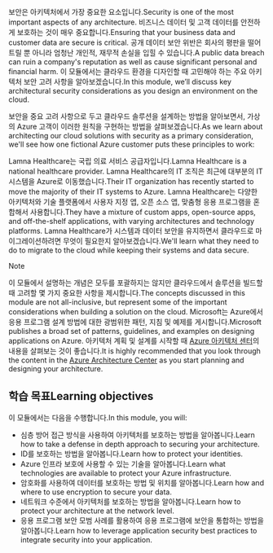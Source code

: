 <span data-ttu-id="1d3cd-101">보안은 아키텍처에서 가장 중요한 요소입니다.</span><span class="sxs-lookup"><span data-stu-id="1d3cd-101">Security is one of the most important aspects of any architecture.</span></span> <span data-ttu-id="1d3cd-102">비즈니스 데이터 및 고객 데이터를 안전하게 보호하는 것이 매우 중요합니다.</span><span class="sxs-lookup"><span data-stu-id="1d3cd-102">Ensuring that your business data and customer data are secure is critical.</span></span> <span data-ttu-id="1d3cd-103">공개 데이터 보안 위반은 회사의 평판을 떨어트릴 뿐 아니라 엄청난 개인적, 재무적 손실을 입힐 수 있습니다.</span><span class="sxs-lookup"><span data-stu-id="1d3cd-103">A public data breach can ruin a company's reputation as well as cause significant personal and financial harm.</span></span> <span data-ttu-id="1d3cd-104">이 모듈에서는 클라우드 환경을 디자인할 때 고민해야 하는 주요 아키텍처 보안 고려 사항을 알아보겠습니다.</span><span class="sxs-lookup"><span data-stu-id="1d3cd-104">In this module, we’ll discuss key architectural security considerations as you design an environment on the cloud.</span></span>

<span data-ttu-id="1d3cd-105">보안을 중요 고려 사항으로 두고 클라우드 솔루션을 설계하는 방법을 알아보면서, 가상의 Azure 고객이 이러한 원칙을 구현하는 방법을 살펴보겠습니다.</span><span class="sxs-lookup"><span data-stu-id="1d3cd-105">As we learn about architecting our cloud solutions with security as a primary consideration, we'll see how one fictional Azure customer puts these principles to work:</span></span>

<span data-ttu-id="1d3cd-106">Lamna Healthcare는 국립 의료 서비스 공급자입니다.</span><span class="sxs-lookup"><span data-stu-id="1d3cd-106">Lamna Healthcare is a national healthcare provider.</span></span> <span data-ttu-id="1d3cd-107">Lamna Healthcare의 IT 조직은 최근에 대부분의 IT 시스템을 Azure로 이동했습니다.</span><span class="sxs-lookup"><span data-stu-id="1d3cd-107">Their IT organization has recently started to move the majority of their IT systems to Azure.</span></span> <span data-ttu-id="1d3cd-108">Lamna Healthcare는 다양한 아키텍처와 기술 플랫폼에서 사용자 지정 앱, 오픈 소스 앱, 맞춤형 응용 프로그램을 혼합해서 사용합니다.</span><span class="sxs-lookup"><span data-stu-id="1d3cd-108">They have a mixture of custom apps, open-source apps, and off-the-shelf applications, with varying architectures and technology platforms.</span></span> <span data-ttu-id="1d3cd-109">Lamna Healthcare가 시스템과 데이터 보안을 유지하면서 클라우드로 마이그레이션하려면 무엇이 필요한지 알아보겠습니다.</span><span class="sxs-lookup"><span data-stu-id="1d3cd-109">We'll learn what they need to do to migrate to the cloud while keeping their systems and data secure.</span></span>

> [!NOTE]
> <span data-ttu-id="1d3cd-110">이 모듈에서 설명하는 개념은 모두를 포괄하지는 않지만 클라우드에서 솔루션을 빌드할 때 고려할 몇 가지 중요한 사항을 제시합니다.</span><span class="sxs-lookup"><span data-stu-id="1d3cd-110">The concepts discussed in this module are not all-inclusive, but represent some of the important considerations when building a solution on the cloud.</span></span> <span data-ttu-id="1d3cd-111">Microsoft는 Azure에서 응용 프로그램 설계 방법에 대한 광범위한 패턴, 지침 및 예제를 게시합니다.</span><span class="sxs-lookup"><span data-stu-id="1d3cd-111">Microsoft publishes a broad set of patterns, guidelines, and examples on designing applications on Azure.</span></span> <span data-ttu-id="1d3cd-112">아키텍처 계획 및 설계를 시작할 때 [Azure 아키텍처 센터](https://docs.microsoft.com/azure/architecture/)의 내용을 살펴보는 것이 좋습니다.</span><span class="sxs-lookup"><span data-stu-id="1d3cd-112">It is highly recommended that you look through the content in the [Azure Architecture Center](https://docs.microsoft.com/azure/architecture/) as you start planning and designing your architecture.</span></span>

## <a name="learning-objectives"></a><span data-ttu-id="1d3cd-113">학습 목표</span><span class="sxs-lookup"><span data-stu-id="1d3cd-113">Learning objectives</span></span>

<span data-ttu-id="1d3cd-114">이 모듈에서는 다음을 수행합니다.</span><span class="sxs-lookup"><span data-stu-id="1d3cd-114">In this module, you will:</span></span>

- <span data-ttu-id="1d3cd-115">심층 방어 접근 방식을 사용하여 아키텍처를 보호하는 방법을 알아봅니다.</span><span class="sxs-lookup"><span data-stu-id="1d3cd-115">Learn how to take a defense in depth approach to securing your architecture.</span></span>
- <span data-ttu-id="1d3cd-116">ID를 보호하는 방법을 알아봅니다.</span><span class="sxs-lookup"><span data-stu-id="1d3cd-116">Learn how to protect your identities.</span></span>
- <span data-ttu-id="1d3cd-117">Azure 인프라 보호에 사용할 수 있는 기술을 알아봅니다.</span><span class="sxs-lookup"><span data-stu-id="1d3cd-117">Learn what technologies are available to protect your Azure infrastructure.</span></span>
- <span data-ttu-id="1d3cd-118">암호화를 사용하여 데이터를 보호하는 방법 및 위치를 알아봅니다.</span><span class="sxs-lookup"><span data-stu-id="1d3cd-118">Learn how and where to use encryption to secure your data.</span></span>
- <span data-ttu-id="1d3cd-119">네트워크 수준에서 아키텍처를 보호하는 방법을 알아봅니다.</span><span class="sxs-lookup"><span data-stu-id="1d3cd-119">Learn how to protect your architecture at the network level.</span></span>
- <span data-ttu-id="1d3cd-120">응용 프로그램 보안 모범 사례를 활용하여 응용 프로그램에 보안을 통합하는 방법을 알아봅니다.</span><span class="sxs-lookup"><span data-stu-id="1d3cd-120">Learn how to leverage application security best practices to integrate security into your application.</span></span>